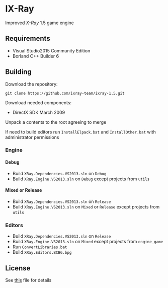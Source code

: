 # IX-Ray

Improved *X-Ray* 1.5 game engine

## Requirements

* Visual Studio2015 Community Edition
* Borland C++ Builder 6

## Building

Download the repository:

```console
git clone https://github.com/ixray-team/ixray-1.5.git
```

Download needed components:

* DirectX SDK March 2009

Unpack a contents to the root agreeing to merge

If need to build editors run `InstallElpack.bat` and `InstallOther.bat` with administrator permissions

### Engine

#### Debug

* Build `XRay.Dependencies.VS2013.sln` on `Debug`
* Build `XRay.Engine.VS2013.sln` on `Debug` except projects from `utils`

#### Mixed or Release

* Build `XRay.Dependencies.VS2013.sln` on `Release`
* Build `XRay.Engine.VS2013.sln` on `Mixed` or `Release` except projects from `utils`

### Editors

* Build `XRay.Dependencies.VS2013.sln` on `Release`
* Build `XRay.Engine.VS2013.sln` on `Mixed` except projects from `engine_game`
* Run `ConvertLibraries.bat`
* Build `XRay.Editors.BCB6.bpg`

## License

See [this](LICENSE.md) file for details
